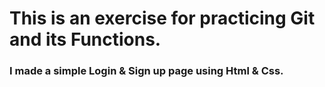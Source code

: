 # This is an exercise for practicing Git and its Functions.

### I made a simple Login & Sign up page using Html & Css.
